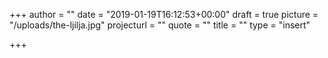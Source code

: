 +++
author = ""
date = "2019-01-19T16:12:53+00:00"
draft = true
picture = "/uploads/the-ljilja.jpg"
projecturl = ""
quote = ""
title = ""
type = "insert"

+++
